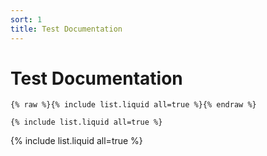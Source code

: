 ```yaml
---
sort: 1
title: Test Documentation
---
```


# Test Documentation
```
{% raw %}{% include list.liquid all=true %}{% endraw %}

{% include list.liquid all=true %}
```

{% include list.liquid all=true %}
